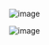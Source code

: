 ![image](https://github.com/user-attachments/assets/53bc4c2a-fec4-48ae-a838-5c5b5459526f)
</br>

![image](https://github.com/user-attachments/assets/935ee55f-28f4-4475-9172-2561836fe123)
